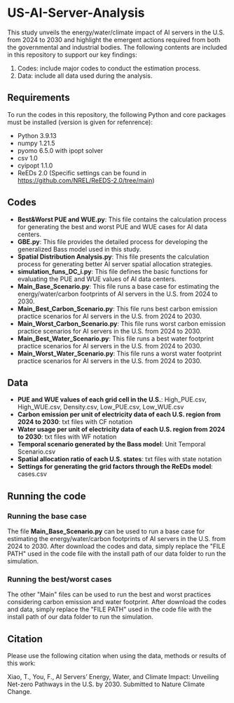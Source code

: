 # US-AI-Server-Analysis
This study unveils the energy/water/climate impact of AI servers in the U.S. from 2024 to 2030 and highlight the emergent actions required from both the governmental and industrial bodies. The following contents are included in this repository to support our key findings:
1. Codes: include major codes to conduct the estimation process.
2. Data: include all data used during the analysis.

## Requirements
To run the codes in this repository, the following Python and core packages must be installed (version is given for refenrence):
- Python 3.9.13
- numpy 1.21.5
- pyomo 6.5.0 with ipopt solver
- csv 1.0
- cyipopt 1.1.0
- ReEDs 2.0 (Specific settings can be found in https://github.com/NREL/ReEDS-2.0/tree/main)

## Codes
- **Best&Worst PUE and WUE.py**: This file contains the calculation process for generating the best and worst PUE and WUE cases for AI data centers.
- **GBE.py**: This file provides the detailed process for developing the generalized Bass model used in this study.
- **Spatial Distribution Analysis.py**: This file presents the calculation process for generating better AI server spatial allocation strategies.
- **simulation_funs_DC_i.py**: This file defines the basic functions for evaluating the PUE and WUE values of AI data centers.
- **Main_Base_Scenario.py**: This file runs a base case for estimating the energy/water/carbon footprints of AI servers in the U.S. from 2024 to 2030.
- **Main_Best_Carbon_Scenario.py**: This file runs best carbon emission practice scenarios for AI servers in the U.S. from 2024 to 2030.
- **Main_Worst_Carbon_Scenario.py**: This file runs worst carbon emission practice scenarios for AI servers in the U.S. from 2024 to 2030.
- **Main_Best_Water_Scenario.py**: This file runs a best water footprint practice scenarios for AI servers in the U.S. from 2024 to 2030.
- **Main_Worst_Water_Scenario.py**: This file runs a worst water footprint practice scenarios for AI servers in the U.S. from 2024 to 2030.

## Data
- **PUE and WUE values of each grid cell in the U.S.**: High_PUE.csv, High_WUE.csv, Density.csv, Low_PUE.csv, Low_WUE.csv
- **Carbon emission per unit of electricity data of each U.S. region from 2024 to 2030**: txt files with CF notation
- **Water usage per unit of electricity data of each U.S. region from 2024 to 2030**: txt files with WF notation
- **Temporal scenario generated by the Bass model**: Unit Temporal Scenario.csv
- **Spatial allocation ratio of each U.S. states**: txt files with state notation
- **Settings for generating the grid factors through the ReEDs model**: cases.csv

## Running the code
### Running the base case
The file **Main_Base_Scenario.py** can be used to run a base case for estimating the energy/water/carbon footprints of AI servers in the U.S. from 2024 to 2030. After download the codes and data, simply replace the "FILE PATH" used in the code file with the install path of our data folder to run the simulation.
### Running the best/worst cases
The other "Main" files can be used to run the best and worst practices considering carbon emission and water footprint. After download the codes and data, simply replace the "FILE PATH" used in the code file with the install path of our data folder to run the simulation.

## Citation
Please use the following citation when using the data, methods or results of this work:

Xiao, T., You, F., AI Servers’ Energy, Water, and Climate Impact: Unveiling Net-zero Pathways in the U.S. by 2030. Submitted to Nature Climate Change.

